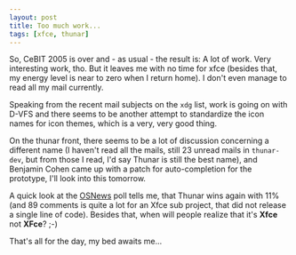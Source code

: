 ```yaml
---
layout: post
title: Too much work...
tags: [xfce, thunar]
---
```


So, CeBIT 2005 is over and - as usual - the result is: A lot of work. Very interesting work, tho. But it leaves me with no time for xfce (besides that, my energy level is near to zero when I return home). I don't even manage to read all my mail currently.

Speaking from the recent mail subjects on the <code>xdg</code> list, work is going on with D-VFS and there seems to be another attempt to standardize the icon names for icon themes, which is a very, very good thing.

On the thunar front, there seems to be a lot of discussion concerning a different name (I haven't read all the mails, still 23 unread mails in <code>thunar-dev</code>, but from those I read, I'd say Thunar is still the best name), and Benjamin Cohen came up with a patch for auto-completion for the prototype, I'll look into this tomorrow.

A quick look at the <a href="http://www.osnews.com/story.php?news_id=10146">OSNews</a> poll tells me, that Thunar wins again with 11% (and 89 comments is quite a lot for an Xfce sub project, that did not release a single line of code). Besides that, when will people realize that it's <b>Xfce</b> not <b>XFce</b>? ;-)

That's all for the day, my bed awaits me...

